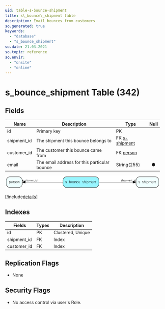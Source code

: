 ```yaml
---
uid: table-s-bounce-shipment
title: s\_bounce\_shipment table
description: Email bounces from customers
so.generated: true
keywords:
  - "database"
  - "s_bounce_shipment"
so.date: 21.03.2021
so.topic: reference
so.envir:
  - "onsite"
  - "online"
---
```


# s\_bounce\_shipment Table (342)

## Fields

| Name | Description | Type | Null |
|------|-------------|------|:----:|
|id|Primary key|PK| |
|shipment\_id|The shipment this bounce belongs to|FK [s-shipment](s-shipment.md)| |
|customer\_id|The customer this bounce came from|FK [person](person.md)| |
|email|The email address for this particular bounce|String(255)|&#x25CF;|


![s_bounce_shipment table relationship diagram](./media/s_bounce_shipment.png)

[!include[details](./includes/s-bounce-shipment.md)]

## Indexes

| Fields | Types | Description |
|--------|-------|-------------|
|id |PK |Clustered, Unique |
|shipment\_id |FK |Index |
|customer\_id |FK |Index |

## Replication Flags

* None

## Security Flags

* No access control via user's Role.

